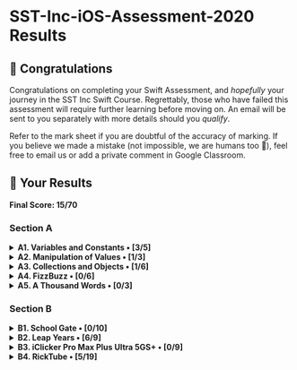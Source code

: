 #  SST-Inc-iOS-Assessment-2020 Results

## 🎉 Congratulations

Congratulations on completing your Swift Assessment, and *hopefully* your journey in the SST Inc Swift Course. Regrettably, those who have failed this assessment will require further learning before moving on. An email will be sent to you separately with more details should you *qualify*.

Refer to the mark sheet if you are doubtful of the accuracy of marking. If you believe we made a mistake (not impossible, we are humans too 💩), feel free to email us or add a private comment in Google Classroom.

## 🤡 Your Results

**Final Score: 15/70**

### Section A

<details>
<summary><strong>A1. Variables and Constants • [3/5]</strong></summary>

1. Create a variable, called `rickrolls`, and set it to the number of times you have been rick-rolled by your fellow iOS teachers (any number works). `[1m]`

```swift
var rickrolls = 100
```

*Correct (1m)*

---

2. Create a constant of the type `Double`, called `magicNumber`, and set it to `3`. `[2m]`

```swift
let magicNumber = Double(); 3
```
*Wrong (0m)*
---

3. What is the difference between a variable and a constant? `[2m]`

a variable is somthing which value can be change but a constant can not change.

*Correct (2m)*

</details>

<details>
<summary><strong>A2. Manipulation of Values • [1/3]</strong></summary>

1. `(x + x)` as a `String`. `[1m]`

```swift
let X = 69420
print(X+X)
```

*Wrong (0m)*
---

2. `x`²¹. `[1m]`

Not Attempted

*Wrong (0m)*

---

3. Last digit of `x`. `[1m]`

```Swift
print( X % 10)
```

*Correct (1m)*

</details>

<details>
<summary><strong>A3. Collections and Objects • [1/6]</strong></summary>

1. Define a structure (struct) called `Teacher` with the properties: `name`, `wearsGlasses`, and an **optional** value: `watchColor`, with the most appropriate types based on the table above. `[2m]`

```Swift
struct Teachers {
    var name : String
    var wearsGlasses : String
    var watchColor : String // Not a optional
}
```

*M1 (1m)*

---

2. Create an array called `teachers` containing multiple instances of `Teacher` using the details provided in the table above. `[2m]`

```swift
let name = ["Ryan", "Joe","Joshua","Ethan"]
let wearsGlasses = ["yes","No","Yes","Yes"]
let watchColor = ["Black","Pink","nil","Grey"]
let teachers = [name, wearsGlasses,watchColor]
```

*Wrong (0m)*
---

3. For each `name` in the array declared previously, add `" is the best"` to the end of the `name`, and print it out individually. `[2m]`

```swift
print("\(name[0]) is the best")
print("\(name[1]) is the best")
print("\(name[2]) is the best")
print("\(name[3]) is the best")
```

*Wrong (0m)*

</details>

<details>
<summary><strong>A4. FizzBuzz • [0/6]</strong></summary>

1. Create a function called `fizzBuzz` which takes a parameter `number` of type `Int` and returns a `String` ("Fizz", "Buzz", "FizzBuzz", or the number itself) based on the conditions above. Refer to the sample Input/Output. `[4m]`

```swift
var number = 1
func fizzBuzz(number:Double) {
    if number / 3 == 0.0
    {print("Fizz")
        var m3 = true
        if number / 4 == 0.0
    {print("Buzz")
            var m4 = true

    if m3 && m4 == true{
        print("FizzBuzz")


    if m3 && m4 == false
        {print(number)

        }
    }}}
}
```

*Wrong (0m)*

---

2. Hence, **using the function you created above**, print out the corresponding values when the numbers 1 to 50 are input, each on a new line. `[2m]`

Not Attempted

*Wrong (0m)*

</details>

<details>
<summary><strong>A5. A Thousand Words • [0/3]</strong></summary>

1. Given an image view, `imageView`, and an image called `wheres_waldo` in `Assets.xcassets`, display the image. `[1m]`

```swift
let imageVeiw = UIImageView("wheres_waldo")
```

*Wrong (0m)*

---

2. Adjust the `contentMode` value of the image such that the entire image can be viewed, without getting cropped, while keeping the aspect ratio (not stretched/squashed). `[1m]`

Not Attempted

*Wrong (0m)*

---

3. What is the difference between `UIImageView` and `UIImage`? Why are we unable to use them interchangeably? `[1m]`

UIIimageView is thingy that halps display the image while UIImage

*Wrong (0m)*

</details>

### Section B

<details>
<summary><strong>B1. School Gate • [0/10]</strong></summary>

1. Given the variables above, write a set of conditions that tell the gate whether or not to unlock. `[5m]`

Not Attempted

*Wrong (0m)*

---

2. Assuming the day starts when the program runs, write a program to keep track of the number of seconds elapsed (passed), printing the value every second. `[5m]`

Not Attempted

*Wrong (0m)*

</details>

<details>
<summary><strong>B2. Leap Years • [6/9]</strong></summary>

1. Kesler's bugged code is shown below. There are **5 errors** present. Fix them. `[5m]`

```swift
func isLeap(year: Int) -> Bool  { // M1

    var isLeap = true // M1

    if year / 4 == 0 {
        isLeap = true
        if year % 100 == 0

        {isLeap = year % 400 == Int(0.0) // BOD M1
            isLeap = true }

    }


    return isLeap
}
```

*M1, M2, M3 (3m)*

---

2. What is this feature called? How is it useful? How can Kesler get rid of it? `[2m]`

Breakpoints. It can help stop your code at a spesific point. Hold and drage the breakpoint to the left and let go.

*Correct (2m)*

---

3. What might have caused the SIGABRT error, assuming that the app ran fine before he edited his Storyboard? Is a SIGTERM error the same as a SIGABRT error? When does a SIGTERM error occur. `[2m]`

He might have deleted the the code that is used for the conections eg(@IBOutlet) but did not remove the connection and wrote a new code. (BOD 1m)
A SIGTERM error is not the same as a SIGABRT error.

*M1 (1m)*

</details>

<details>
<summary><strong>B3. iClicker Pro Max Plus Ultra 5GS+ • [0/9]</strong></summary>

1. Label is to be set to your name when the program runs initially. `[1m]`
2. Border radius of the button is to be set to `15`. `[1m]`
3. Background color of the button should change to a random color each time the button is pressed. `[2m]`
4. Label should display the number of times the button has been clicked whenever the button is tapped. `[1m]`
5. Every 17 clicks,
    * Label should be set to the time in seconds since the first click, e.g. `"30s"`. `[2m]`
    * Text on the button is to be set to `"Yay"` (Hint: The correct answer requires setting text for the `.normal` state). `[1m]`
    * Reset the text on the button back to +1 after the next click. `[1m]`

Not Attempted

*Wrong (0m)*

</details>

<details>
<summary><strong>B4. RickTube • [5/19]</strong></summary>

1. Create a new iOS App (use Swift and Storyboard) with `Xcode.app`. Save it in the test directory you previously downloaded. `[1m]`
2. Open `Main.storyboard` and create the user interface based on the specifications below. `[18m]`

Save the app (1m)
Create an Xcode iOS App with Swift and Storyboard (2m)
Embed navigation controller
Make it initial view controller (2m)
Add navcon right bar button item
Add image with constraints
Add stack view
Add buttons in stack view
Add tableview
Add tableviewcell

*5m*

</details>
